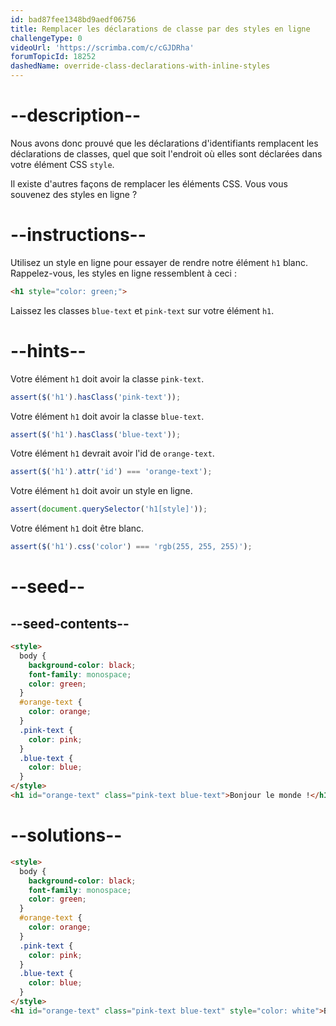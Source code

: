 ```yaml
---
id: bad87fee1348bd9aedf06756
title: Remplacer les déclarations de classe par des styles en ligne
challengeType: 0
videoUrl: 'https://scrimba.com/c/cGJDRha'
forumTopicId: 18252
dashedName: override-class-declarations-with-inline-styles
---
```


# --description--

Nous avons donc prouvé que les déclarations d'identifiants remplacent les déclarations de classes, quel que soit l'endroit où elles sont déclarées dans votre élément CSS `style`.

Il existe d'autres façons de remplacer les éléments CSS. Vous vous souvenez des styles en ligne ?

# --instructions--

Utilisez un style en ligne pour essayer de rendre notre élément `h1` blanc. Rappelez-vous, les styles en ligne ressemblent à ceci :

```html
<h1 style="color: green;">
```

Laissez les classes `blue-text` et `pink-text` sur votre élément `h1`.

# --hints--

Votre élément `h1` doit avoir la classe `pink-text`.

```js
assert($('h1').hasClass('pink-text'));
```

Votre élément `h1` doit avoir la classe `blue-text`.

```js
assert($('h1').hasClass('blue-text'));
```

Votre élément `h1` devrait avoir l'id de `orange-text`.

```js
assert($('h1').attr('id') === 'orange-text');
```

Votre élément `h1` doit avoir un style en ligne.

```js
assert(document.querySelector('h1[style]'));
```

Votre élément `h1` doit être blanc.

```js
assert($('h1').css('color') === 'rgb(255, 255, 255)');
```

# --seed--

## --seed-contents--

```html
<style>
  body {
    background-color: black;
    font-family: monospace;
    color: green;
  }
  #orange-text {
    color: orange;
  }
  .pink-text {
    color: pink;
  }
  .blue-text {
    color: blue;
  }
</style>
<h1 id="orange-text" class="pink-text blue-text">Bonjour le monde !</h1>
```

# --solutions--

```html
<style>
  body {
    background-color: black;
    font-family: monospace;
    color: green;
  }
  #orange-text {
    color: orange;
  }
  .pink-text {
    color: pink;
  }
  .blue-text {
    color: blue;
  }
</style>
<h1 id="orange-text" class="pink-text blue-text" style="color: white">Bonjour le monde !</h1>
```
